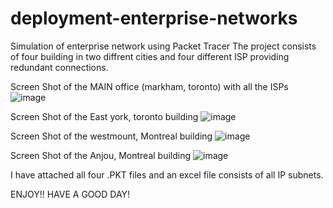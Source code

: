 # deployment-enterprise-networks
 Simulation of enterprise network using Packet Tracer
The project consists of four building in two diffrent cities and four different ISP providing redundant connections.

Screen Shot of the MAIN office (markham, toronto) with all the ISPs
![image](https://github.com/user-attachments/assets/a3808b08-8937-4790-837c-632f1c154a26)

Screen Shot of the East york, toronto building
![image](https://github.com/user-attachments/assets/d4748339-9b78-4a3b-9349-f837fe5ee5c9)

Screen Shot of the westmount, Montreal building
![image](https://github.com/user-attachments/assets/d8b9240a-764f-44b6-81f5-ac486653237e)

Screen Shot of the Anjou, Montreal building
![image](https://github.com/user-attachments/assets/89d12f43-c95b-4a3a-b482-9885332ba48f)

I have attached all four .PKT files and an excel file consists of all IP subnets. 

ENJOY!! HAVE A GOOD DAY!

